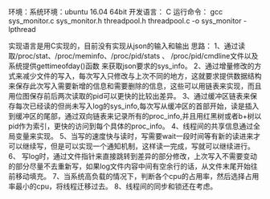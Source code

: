 环境：系统环境：ubuntu 16.04 64bit
开发语言： C
运行命令：
gcc sys_monitor.c sys_monitor.h threadpool.h threadpool.c -o sys_monitor -lpthread

实现语言是用C实现的，目前没有实现从json的输入和输出
思路：
1、通过读取/proc/stat、/proc/meminfo、/proc/pid/stats 、 /proc/pid/cmdline文件以及系统提供gettimeofday()函数 来获取json要求的sys_info。
2、通过增量修改的方式来减少文件的写入，每次写入只修改与上次不同的地方，这就要求提供数据结构来保存此次写入需要新增的信息和需要删除的信息，这些可以用链表来实现，而且用位图保存前后两次读取的pid可以更快的比较出差异。
3、通过缓冲区链表来保存每次已经读的但尚未写入log的sys_info,每次写从缓冲区的首部开始，读是插入到缓冲区的尾部，通过双向链表来记录所有的proc_info,并且用红黑树或者b+树以pid作为索引，更快的访问到每个具体的proc_info。
4、线程间的共享信息通过全局变量来实现。
5、当写的速度快与读时，写需要wait一段时间等有新的读进来才可以继续写，但是可以实现一个通知机制，这样读一完成，写就可以继续进行。
6、 写log时，通过文件指针来直接跳转到差异的部分修改，上次写入不需要变动的部分尽量不去重新写，如果log文件内容中间有空余行的话，从文件末尾开始往前移动填充。
7、当系统高负载的情况下，判断各个cpu的占用率，然后选择占用率最小的cpu，将线程迁移过去。
8、线程间的同步和锁还在考虑。